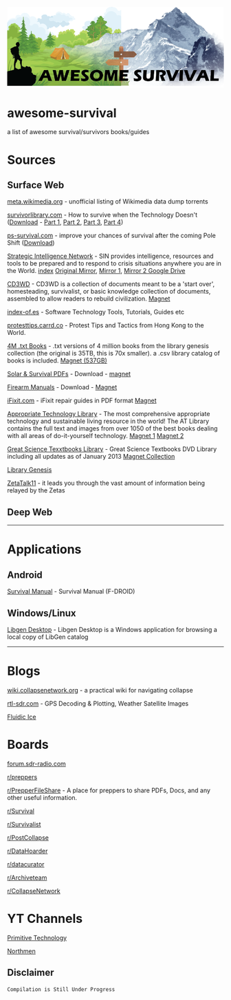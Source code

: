 ![](awesome-survival.png)

# awesome-survival
 a list of awesome survival/survivors books/guides

# Sources

## Surface Web

[meta.wikimedia.org](https://meta.wikimedia.org/wiki/Data_dump_torrents) - unofficial listing of Wikimedia data dump torrents

[survivorlibrary.com](http://www.survivorlibrary.com/) - How to survive when the Technology Doesn't
([Download](https://www.ourpreps.com/downloads/survivor-library-part-1-march-2020-torrent/) - [Part 1](magnet:?xt=urn:btih:0445133AA1174686280C05EF2E037B4B034791FF&dn=survivorlibrary.com_part1_march_2020_torrent_from_ourpreps.com&tr=udp%3a%2f%2ftracker.torrent.eu.org%3a451), [Part 2](magnet:?xt=urn:btih:86C58680E1CB44C693CCF9F0671D51C1FC8990A6&dn=survivorlibrary.com_part2_march_2020_torrent_from_ourpreps.com&tr=udp%3a%2f%2ftracker.torrent.eu.org%3a451), [Part 3](magnet:?xt=urn:btih:CB42766AA98A73EA1BF4BAFBA71069E871FFC727&dn=survivorlibrary.com_part3_march_2020_torrent_from_ourpreps.com&tr=udp%3a%2f%2ftracker.torrent.eu.org%3a451), [Part 4](magnet:?xt=urn:btih:E105EFAD4696EF8CFEE4F540FE2CA77A1FBA4AD4&dn=survivorlibrary.com_part4_march_2020_torrent_from_ourpreps.com&tr=udp%3a%2f%2ftracker.torrent.eu.org%3a451))

<!-- 
https://www.reddit.com/r/DataHoarder/comments/fr0ah4/survivor_library_all_4_parts_over_13700_pdfs/
https://www.ourpreps.com/downloads/survivor-library-part-1-march-2020-torrent/
 -->

[ps-survival.com](http://ps-survival.com/) - improve your chances of survival after the coming Pole Shift ([Download](magnet:?xt=urn:btih:647FD43F7979240EED75C8CC78B004D5D15446B7&dn=ps-survival.com-march-2020&tr=udp%3a%2f%2ftracker.torrent.eu.org%3a451))

<!-- 
https://www.ourpreps.com/downloads/pole-shift-survival-march-2020-torrent/
 -->

[Strategic Intelligence Network](https://hackgence.com/d/124-sin-strategic-intelligence-network) - SIN provides intelligence, resources and tools to be prepared and to respond to crisis situations anywhere you are in the World. [index](https://sin.hackgence-com.workers.dev/0:/index-sin.html) [Original Mirror](https://gooddebate.org/sin/mirror/library/), [Mirror 1](https://sin.hackgence-com.workers.dev/), [Mirror 2 Google Drive](https://drive.google.com/drive/u/0/folders/1oYYl0VtLio39Q4rmbDEVI2iNNejgbbLv)

[CD3WD](https://archive.org/details/2012_cdw3d_dvd_set) - CD3WD is a collection of documents meant to be a 'start over', homesteading, survivalist, or basic knowledge collection of documents, assembled to allow readers to rebuild civilization. [Magnet](magnet:?xt=urn:btih:716B201644F2B3AB64DCE59D8B0399457CEA3E19&dn=2012_cdw3d_dvd_set&tr=http%3a%2f%2fbt1.archive.org%3a6969%2fannounce&tr=http%3a%2f%2fbt2.archive.org%3a6969%2fannounce&ws=https%3a%2f%2farchive.org%2fdownload%2f&ws=http%3a%2f%2fia600308.us.archive.org%2f16%2fitems%2f&ws=http%3a%2f%2fia800308.us.archive.org%2f16%2fitems%2f)

<!-- 
https://archive.org/details/2012_cdw3d_dvd_set
 -->

[index-of.es](http://index-of.es/) - Software Technology Tools, Tutorials, Guides etc

[protesttips.carrd.co](https://protesttips.carrd.co/) - Protest Tips and Tactics from Hong Kong to the World.

[4M .txt Books]() - .txt versions of 4 million books from the library genesis collection (the original is 35TB, this is 70x smaller). a .csv library catalog of books is included. [Magnet (537GB)](magnet:?xt=urn:btih:e839e74594114eaa795595cc84198800fb3b166c&dn=text&tr=udp://tracker.opentrackr.org:1337/announce&tr=udp://p4p.arenabg.com:1337/announce&tr=udp://9.rarbg.to:2710/announce&tr=udp://exodus.desync.com:6969/announce)
<!-- 
https://rutracker.org/forum/viewtopic.php?t=5888503
https://www.reddit.com/r/DataHoarder/comments/fyb6gt/4_million_txt_books_in_537gb/
 -->

[Solar & Survival PDFs]() - Download - [magnet](magnet:?xt=urn:btih:559ac8d34dea55bf49a56bc0130c28cc1ca230cc&dn=Solar%20and%20survival%20books)

<!-- 
https://www.reddit.com/r/PrepperFileShare/comments/hrhmyj/solar_and_survival_pdf_torrent_with_15_books/
 -->

[Firearm Manuals]() - Download - [Magnet](magnet:?xt=urn:btih:57921B16D33D3B5E8E8E246CEFAC80B84BEA188C&dn=Firearm%20Manuals)



[iFixit.com]() - iFixit repair guides in PDF format [Magnet](magnet:?xt=urn:btih:ed9889445d52d7882e844bd926e1b547a2c00781&dn=pdfs.zip&tr=udp%3A%2F%2Ftracker.coppersurfer.tk%3A6969%2Fannounce&tr=udp%3A%2F%2Ftracker.opentrackr.org%3A1337%2Fannounce&tr=udp%3A%2F%2Ftracker.leechers-paradise.org%3A6969%2Fannounce&tr=udp%3A%2F%2Fp4p.arenabg.com%3A1337%2Fannounce)

<!-- 
https://www.reddit.com/r/PrepperFileShare/comments/g5ocdl/ive_collected_all_the_ifixit_repair_guides_in_pdf/
https://archive.org/details/ifixit-pdfs-2020-04
 -->

[Appropriate Technology Library]() - The most comprehensive appropriate technology and sustainable living resource in the world! The AT Library contains the full text and images from over 1050 of the best books dealing with all areas of do-it-yourself technology. [Magnet 1](magnet:?xt=urn:btih:927CEF33C1E320C669ED7913CC1A63736DA530B9&dn=Appropriate+Technology+Library+-1050+eBooks&tr=udp%3A%2F%2Ftracker.coppersurfer.tk%3A6969%2Fannounce&tr=udp%3A%2F%2F9.rarbg.to%3A2920%2Fannounce&tr=udp%3A%2F%2Ftracker.opentrackr.org%3A1337&tr=udp%3A%2F%2Ftracker.internetwarriors.net%3A1337%2Fannounce&tr=udp%3A%2F%2Ftracker.leechers-paradise.org%3A6969%2Fannounce&tr=udp%3A%2F%2Ftracker.coppersurfer.tk%3A6969%2Fannounce&tr=udp%3A%2F%2Ftracker.pirateparty.gr%3A6969%2Fannounce&tr=udp%3A%2F%2Ftracker.cyberia.is%3A6969%2Fannounce) [Magnet 2](magnet:?xt=urn:btih:927cef33c1e320c669ed7913cc1a63736da530b9&dn=Appropriate+Technology+Library+-1050+eBooks&tr=udp%3A%2F%2Ftracker.leechers-paradise.org%3A6969&tr=udp%3A%2F%2Fzer0day.ch%3A1337&tr=udp%3A%2F%2Fopen.demonii.com%3A1337&tr=udp%3A%2F%2Ftracker.coppersurfer.tk%3A6969&tr=udp%3A%2F%2Fexodus.desync.com%3A6969)

<!-- 
https://www.reddit.com/r/PrepperFileShare/comments/fso1zu/appropriate_technology_library_1050_ebooks/
https://pirateproxy.live/torrent/6887249/Appropriate_Technology_Library_-1050_eBooks
https://villageearth.org/appropriate-technology/appropriate-technology-library
 -->

[Great Science Texxtbooks Library]() - Great Science Textbooks DVD Library including all updates as of January 2013 [Magnet Collection](magnet:?xt=urn:btih:C2830A8A4D5B450309BA4CC8283BFA729818507F&dn=GreatScienceTextbooksDvdLibraryTorrentsfullCollection&tr=http%3a%2f%2fbt1.archive.org%3a6969%2fannounce&tr=http%3a%2f%2fbt2.archive.org%3a6969%2fannounce&ws=https%3a%2f%2farchive.org%2fdownload%2f&ws=http%3a%2f%2fia601607.us.archive.org%2f4%2fitems%2f&ws=http%3a%2f%2fia801607.us.archive.org%2f4%2fitems%2f)

<!-- 
https://archive.org/details/GreatScienceTextbooksDvdLibraryTorrentsfullCollection

 -->

[Library Genesis](http://gen.lib.rus.ec/)

[ZetaTalk11](http://www.zetatalk11.com/docs/) - it leads you through the vast amount of information being relayed by the Zetas

## Deep Web

---------------------------------------

# Applications

## Android

[Survival Manual](https://f-droid.org/packages/org.ligi.survivalmanual/) - Survival Manual (F-DROID)

## Windows/Linux

[Libgen Desktop](https://wiki.mhut.org/software:libgen_desktop) - Libgen Desktop is a Windows application for browsing a local copy of LibGen catalog

---------------------------------------

# Blogs

[wiki.collapsenetwork.org](https://wiki.collapsenetwork.org/) - a practical wiki for navigating collapse

[rtl-sdr.com](https://www.rtl-sdr.com/) - GPS Decoding & Plotting, Weather Satellite Images

[Fluidic Ice](https://fluidicice.com/home)

# Boards

[forum.sdr-radio.com](https://forum.sdr-radio.com/)

[r/preppers](https://www.reddit.com/r/preppers/)

[r/PrepperFileShare](https://www.reddit.com/r/PrepperFileShare/) - A place for preppers to share PDFs, Docs, and any other useful information.

[r/Survival](https://www.reddit.com/r/Survival/)

[r/Survivalist](https://www.reddit.com/r/Survivalist/)

[r/PostCollapse](https://www.reddit.com/r/PostCollapse/)

[r/DataHoarder](https://www.reddit.com/r/DataHoarder/)

[r/datacurator](https://www.reddit.com/r/datacurator/)

[r/Archiveteam](https://www.reddit.com/r/Archiveteam/)

[r/CollapseNetwork](https://www.reddit.com/r/CollapseNetwork/)


# YT Channels

[Primitive Technology](https://www.youtube.com/channel/UCAL3JXZSzSm8AlZyD3nQdBA)

[Northmen](https://www.youtube.com/channel/UCcaVClI50rGZmbYMhoSSDGA)


## Disclaimer
```
Compilation is Still Under Progress
```
